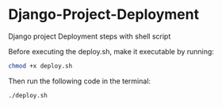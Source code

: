 # Django-Project-Deployment
Django project Deployment steps with shell script

Before executing the deploy.sh, make it executable by running:
```bash
chmod +x deploy.sh
```

Then run the following code in the terminal:
```bash
./deploy.sh
```
